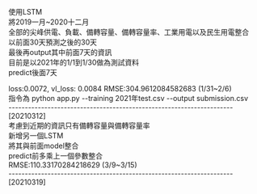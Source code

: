 使用LSTM  
將2019一月~2020十二月   
全部的尖峰供電、負載、備轉容量、備轉容量率、工業用電以及民生用電整合  
以前面30天預測之後的30天  
最後再output其中前面7天的資訊  
目前是以2021年的1/1到1/30做為測試資料  
predict後面7天 

loss:0.0072, vl_loss: 0.0084  RMSE:304.9612084582683 (1/31~2/6)   
指令為 python app.py --training 2021年test.csv --output submission.csv    
---------------------------------------------------------------------[20210312]   
考慮到近期的資訊只有備轉容量與備轉容量率    
新增另一個LSTM   
將其與前面model整合    
predict前多乘上一個參數整合   
RMSE:110.33170284218629 (3/9~3/15)      
---------------------------------------------------------------------[20210319] 
